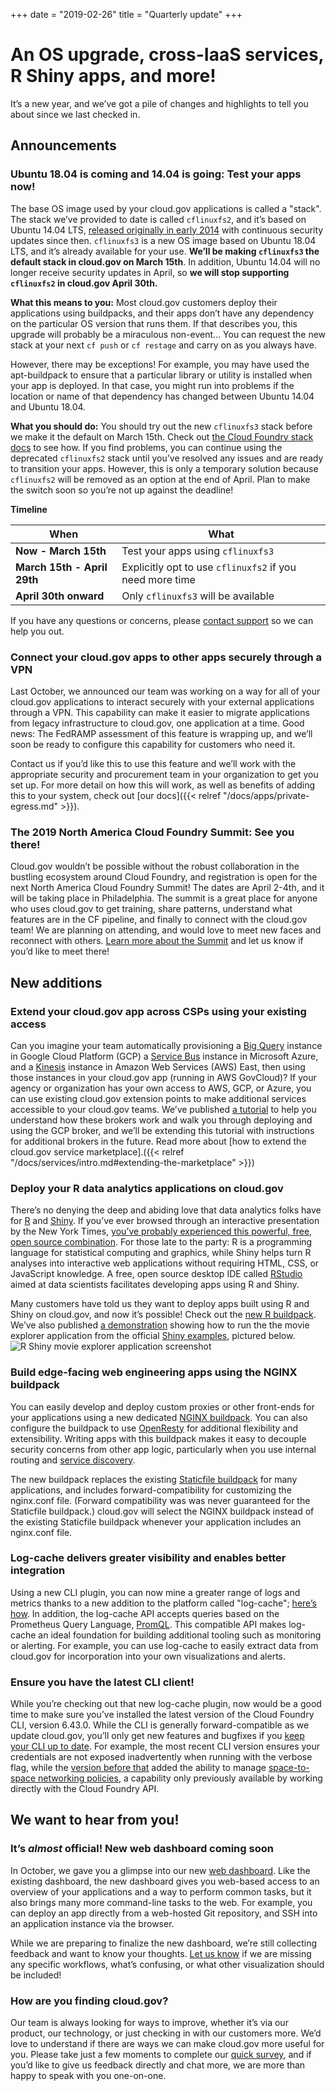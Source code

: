 +++
date = "2019-02-26"
title = "Quarterly update" 
+++

# An OS upgrade, cross-IaaS services, R Shiny apps, and more!

It’s a new year, and we’ve got a pile of changes and highlights to tell you about since we last checked in.

## Announcements

### **Ubuntu 18.04 is coming and 14.04 is going: Test your apps now!**

The base OS image used by your cloud.gov applications is called a "stack". The stack we’ve provided to date is called `cflinuxfs2`, and it’s based on Ubuntu 14.04 LTS, [released originally in early 2014](https://www.ubuntu.com/about/release-cycle) with continuous security updates since then. `cflinuxfs3` is a new OS image based on Ubuntu 18.04 LTS, and it’s already available for your use. **We’ll be making `cflinuxfs3` the default stack in cloud.gov on March 15th**. In addition, Ubuntu 14.04 will no longer receive security updates in April, so **we will stop supporting `cflinuxfs2` in cloud.gov April 30th.**

**What this means to you:** Most cloud.gov customers deploy their applications using buildpacks, and their apps don’t have any dependency on the particular OS version that runs them. If that describes you, this upgrade will probably be a miraculous non-event… You can request the new stack at your next `cf push` or `cf restage` and carry on as you always have. 

However, there may be exceptions! For example, you may have used the apt-buildpack to ensure that a particular library or utility is installed when your app is deployed. In that case, you might run into problems if the location or name of that dependency has changed between Ubuntu 14.04 and Ubuntu 18.04.

**What you should do:** You should try out the new `cflinuxfs3` stack before we make it the default on March 15th. Check out [the Cloud Foundry stack docs](https://docs.cloudfoundry.org/devguide/deploy-apps/stacks.html) to see how. If you find problems, you can continue using the deprecated `cflinuxfs2` stack until you’ve resolved any issues and are ready to transition your apps. However, this is only a temporary solution because `cflinuxfs2` will be removed as an option at the end of April. Plan to make the switch soon so you’re not up against the deadline! 

**Timeline**

| When | What|
|----|----|
| **Now - March 15th**	| Test your apps using `cflinuxfs3` |
| **March 15th - April 29th** |	Explicitly opt to use `cflinuxfs2` if you need more time |
| **April 30th onward** | Only `cflinuxfs3` will be available |

If you have any questions or concerns, please [contact support](mailto:cloud-gov-support@gsa.gov) so we can help you out.

### Connect your cloud.gov apps to other apps securely through a VPN

Last October, we announced our team was working on a way for all of your cloud.gov applications to interact securely with your external applications through a VPN. This capability can make it easier to migrate applications from legacy infrastructure to cloud.gov, one application at a time. Good news: The FedRAMP assessment of this feature is wrapping up, and we’ll soon be ready to configure this capability for customers who need it.

Contact us if you’d like this to use this feature and we’ll work with the appropriate security and procurement team in your organization to get you set up. For more detail on how this will work, as well as benefits of adding this to your system, check out [our docs]({{< relref "/docs/apps/private-egress.md" >}}). 

### The 2019 North America Cloud Foundry Summit: See you there!

Cloud.gov wouldn’t be possible without the robust collaboration in the bustling ecosystem around Cloud Foundry, and registration is open for the next North America Cloud Foundry Summit! The dates are April 2-4th, and it will be taking place in Philadelphia. The summit is a great place for anyone who uses cloud.gov to get training, share patterns, understand what features are in the CF pipeline, and finally to connect with the cloud.gov team! We are planning on attending, and would love to meet new faces and reconnect with others. [Learn more about the Summit](https://www.cloudfoundry.org/event/nasummit2019/) and let us know if you’d like to meet there!  

## New additions

### Extend your cloud.gov app across CSPs using your existing access

Can you imagine your team automatically provisioning a [Big Query](https://cloud.google.com/bigquery/) instance in Google Cloud Platform (GCP) a [Service Bus](https://azure.microsoft.com/en-us/services/service-bus/?&OCID=AID719825_SEM_LJ3lfjer&lnkd=Google_Azure_Brand&gclid=Cj0KCQiA14TjBRD_ARIsAOCmO9aITbtidlOvck-j-xut77bF04XcPAj8hzoOTTPQlIKs7k4QvgoMfw8aAmfQEALw_wcB) instance in Microsoft Azure, and a [Kinesis](https://aws.amazon.com/kinesis/) instance in Amazon Web Services (AWS) East, then using those instances in your cloud.gov app (running in AWS GovCloud)? If your agency or organization has your own access to AWS, GCP, or Azure, you can use existing cloud.gov extension points to make additional services accessible to your cloud.gov teams. We’ve published [a tutorial](https://github.com/18F/cf-byo-broker) to help you understand how these brokers work and walk you through deploying and using the GCP broker, and we’ll be extending this tutorial with instructions for additional brokers in the future. Read more about [how to extend the cloud.gov service marketplace].({{< relref "/docs/services/intro.md#extending-the-marketplace" >}})

### Deploy your R data analytics applications on cloud.gov

There’s no denying the deep and abiding love that data analytics folks have for [R](https://www.r-project.org/about.html) and [Shiny](https://shiny.rstudio.com/). If you’ve ever browsed through an interactive presentation by the New York Times, [you’ve probably experienced this powerful, free, open source combination](https://blog.revolutionanalytics.com/2011/03/how-the-new-york-times-uses-r-for-data-visualization.html). For those late to the party: R is a programming language for statistical computing and graphics, while Shiny helps turn R analyses into interactive web applications without requiring HTML, CSS, or JavaScript knowledge. A free, open source desktop IDE called [RStudio](https://www.rstudio.com/) aimed at data scientists facilitates developing apps using R and Shiny.

Many customers have told us they want to deploy apps built using R and Shiny on cloud.gov, and now it’s possible! Check out the [new R buildpack](https://docs.cloudfoundry.org/buildpacks/r/index.html). We’ve also published [a demonstration](https://github.com/18f/cf-rshiny-demo) showing how to run the the movie explorer application from the official [Shiny examples](https://github.com/rstudio/shiny-examples), pictured below.
![R Shiny movie explorer application screenshot](r-shiny-demo.png)

### Build edge-facing web engineering apps using the NGINX buildpack

You can easily develop and deploy custom proxies or other front-ends for your applications using a new dedicated [NGINX buildpack](https://docs.cloudfoundry.org/buildpacks/nginx/index.html). You can also configure the buildpack to use [OpenResty](https://openresty.org/en/) for additional flexibility and extensibility. Writing apps with this buildpack makes it easy to decouple security concerns from other app logic, particularly when you use internal routing and [service discovery](https://docs.cloudfoundry.org/devguide/deploy-apps/cf-networking.html#discovery).

The new buildpack replaces the existing [Staticfile buildpack](https://docs.cloudfoundry.org/buildpacks/staticfile/index.html) for many applications, and includes forward-compatibility for customizing the nginx.conf file. (Forward compatibility was was never guaranteed for the Staticfile buildpack.) cloud.gov will select the NGINX buildpack instead of the existing Staticfile buildpack whenever your application includes an nginx.conf file.

### Log-cache delivers greater visibility and enables better integration

Using a new CLI plugin, you can now mine a greater range of logs and metrics thanks to a new addition to the platform called "log-cache"; [here’s how](https://github.com/cloudfoundry/log-cache-cli). In addition, the log-cache API accepts queries based on the Prometheus Query Language, [PromQL](https://prometheus.io/docs/prometheus/latest/querying/basics/). This compatible API makes log-cache an ideal foundation for building additional tooling such as monitoring or alerting. For example, you can use log-cache to easily extract data from cloud.gov for incorporation into your own visualizations and alerts.

### Ensure you have the latest CLI client!

While you’re checking out that new log-cache plugin, now would be a good time to make sure you’ve installed the latest version of the Cloud Foundry CLI, version 6.43.0. While the CLI is generally forward-compatible as we update cloud.gov, you’ll only get new features and bugfixes if you [keep your CLI up to date](https://cloud.gov/docs/getting-started/setup/#set-up-the-command-line). For example, the most recent CLI version ensures your credentials are not exposed inadvertently when running with the verbose flag, while the [version before that](https://github.com/cloudfoundry/cli/releases/tag/v6.43.0) added the ability to manage [space-to-space networking policies](https://github.com/cloudfoundry/cli/releases/tag/v6.42.0), a capability only previously available by working directly with the Cloud Foundry API.

## We want to hear from you!

### It’s _almost_ official! New web dashboard coming soon

In October, we gave you a glimpse into our new [web dashboard](https://dashboard-beta.fr.cloud.gov/login). Like the existing dashboard, the new dashboard gives you web-based access to an overview of your applications and a way to perform common tasks, but it also brings many more command-line tasks to the web. For example, you can deploy an app directly from a web-hosted Git repository, and SSH into an application instance via the browser.

While we are preparing to finalize the new dashboard, we’re still collecting feedback and want to know your thoughts. [Let us know](mailto:cloud-gov-support@gsa.gov) if we are missing any specific workflows, what’s confusing, or what other visualization should be included! 

### How are you finding cloud.gov?

Our team is always looking for ways to improve, whether it’s via our product, our technology, or just checking in with our customers more. We’d love to understand if there are ways we can make cloud.gov more useful for you. Please take just a few moments to complete our [quick survey](https://docs.google.com/forms/d/1UjhmkkmI6_ELCwXK1ukOkgbgWqEujc6KqFkb7Nzv56c/edit), and if you’d like to give us feedback directly and chat more, we are more than happy to speak with you one-on-one.  
